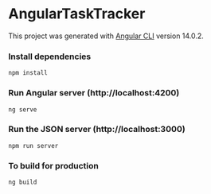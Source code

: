 # AngularTaskTracker

This project was generated with [Angular CLI](https://github.com/angular/angular-cli) version 14.0.2.

### Install dependencies

```
npm install
```

### Run Angular server (http://localhost:4200)

```
ng serve
```

### Run the JSON server (http://localhost:3000)

```
npm run server
```

### To build for production

```
ng build
```